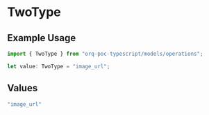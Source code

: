 # TwoType

## Example Usage

```typescript
import { TwoType } from "orq-poc-typescript/models/operations";

let value: TwoType = "image_url";
```

## Values

```typescript
"image_url"
```
